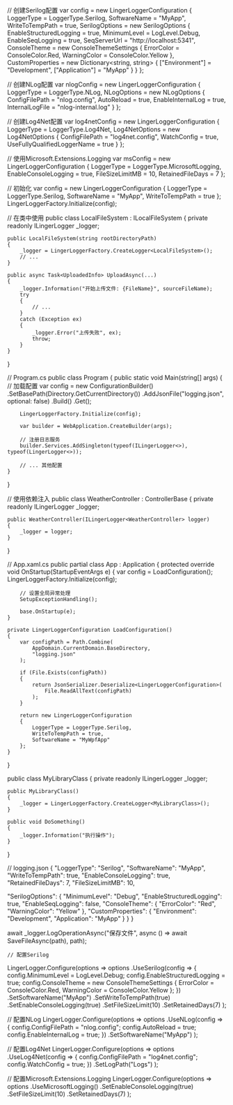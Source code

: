 ﻿// 创建Serilog配置
var config = new LingerLoggerConfiguration
{
    LoggerType = LoggerType.Serilog,
    SoftwareName = "MyApp",
    WriteToTempPath = true,
    SerilogOptions = new SerilogOptions
    {
        EnableStructuredLogging = true,
        MinimumLevel = LogLevel.Debug,
        EnableSeqLogging = true,
        SeqServerUrl = "http://localhost:5341",
        ConsoleTheme = new ConsoleThemeSettings
        {
            ErrorColor = ConsoleColor.Red,
            WarningColor = ConsoleColor.Yellow
        },
        CustomProperties = new Dictionary<string, string>
        {
            ["Environment"] = "Development",
            ["Application"] = "MyApp"
        }
    }
};

// 创建NLog配置
var nlogConfig = new LingerLoggerConfiguration
{
    LoggerType = LoggerType.NLog,
    NLogOptions = new NLogOptions
    {
        ConfigFilePath = "nlog.config",
        AutoReload = true,
        EnableInternalLog = true,
        InternalLogFile = "nlog-internal.log"
    }
};

// 创建Log4Net配置
var log4netConfig = new LingerLoggerConfiguration
{
    LoggerType = LoggerType.Log4Net,
    Log4NetOptions = new Log4NetOptions
    {
        ConfigFilePath = "log4net.config",
        WatchConfig = true,
        UseFullyQualifiedLoggerName = true
    }
};


// 使用Microsoft.Extensions.Logging
var msConfig = new LingerLoggerConfiguration
{
    LoggerType = LoggerType.MicrosoftLogging,
    EnableConsoleLogging = true,
    FileSizeLimitMB = 10,
    RetainedFileDays = 7
};

// 初始化
var config = new LingerLoggerConfiguration
{
    LoggerType = LoggerType.Serilog,
    SoftwareName = "MyApp",
    WriteToTempPath = true
};
LingerLoggerFactory.Initialize(config);

// 在类中使用
public class LocalFileSystem : ILocalFileSystem
{
    private readonly ILingerLogger _logger;

    public LocalFileSystem(string rootDirectoryPath)
    {
        _logger = LingerLoggerFactory.CreateLogger<LocalFileSystem>();
        // ...
    }

    public async Task<UploadedInfo> UploadAsync(...)
    {
        _logger.Information("开始上传文件: {FileName}", sourceFileName);
        try
        {
            // ...
        }
        catch (Exception ex)
        {
            _logger.Error("上传失败", ex);
            throw;
        }
    }
}

// Program.cs
public class Program
{
    public static void Main(string[] args)
    {
        // 加载配置
        var config = new ConfigurationBuilder()
            .SetBasePath(Directory.GetCurrentDirectory())
            .AddJsonFile("logging.json", optional: false)
            .Build()
            .Get<LingerLoggerConfiguration>();

        LingerLoggerFactory.Initialize(config);

        var builder = WebApplication.CreateBuilder(args);
        
        // 注册日志服务
        builder.Services.AddSingleton(typeof(ILingerLogger<>), typeof(LingerLogger<>));
        
        // ... 其他配置
    }
}

// 使用依赖注入
public class WeatherController : ControllerBase
{
    private readonly ILingerLogger<WeatherController> _logger;

    public WeatherController(ILingerLogger<WeatherController> logger)
    {
        _logger = logger;
    }
}


// App.xaml.cs
public partial class App : Application
{
    protected override void OnStartup(StartupEventArgs e)
    {
        var config = LoadConfiguration();
        LingerLoggerFactory.Initialize(config);
        
        // 设置全局异常处理
        SetupExceptionHandling();
        
        base.OnStartup(e);
    }

    private LingerLoggerConfiguration LoadConfiguration()
    {
        var configPath = Path.Combine(
            AppDomain.CurrentDomain.BaseDirectory, 
            "logging.json"
        );
        
        if (File.Exists(configPath))
        {
            return JsonSerializer.Deserialize<LingerLoggerConfiguration>(
                File.ReadAllText(configPath)
            );
        }

        return new LingerLoggerConfiguration
        {
            LoggerType = LoggerType.Serilog,
            WriteToTempPath = true,
            SoftwareName = "MyWpfApp"
        };
    }
}

public class MyLibraryClass
{
    private readonly ILingerLogger _logger;
    
    public MyLibraryClass()
    {
        _logger = LingerLoggerFactory.CreateLogger<MyLibraryClass>();
    }

    public void DoSomething()
    {
        _logger.Information("执行操作");
    }
}

// logging.json
{
  "LoggerType": "Serilog",
  "SoftwareName": "MyApp",
  "WriteToTempPath": true,
  "EnableConsoleLogging": true,
  "RetainedFileDays": 7,
  "FileSizeLimitMB": 10,
  
  "SerilogOptions": {
    "MinimumLevel": "Debug",
    "EnableStructuredLogging": true,
    "EnableSeqLogging": false,
    "ConsoleTheme": {
      "ErrorColor": "Red",
      "WarningColor": "Yellow"
    },
    "CustomProperties": {
      "Environment": "Development",
      "Application": "MyApp"
    }
  }
}

await _logger.LogOperationAsync("保存文件",
    async () => await SaveFileAsync(path),
    path);


    // 配置Serilog
LingerLogger.Configure(options => options
    .UseSerilog(config =>
    {
        config.MinimumLevel = LogLevel.Debug;
        config.EnableStructuredLogging = true;
        config.ConsoleTheme = new ConsoleThemeSettings
        {
            ErrorColor = ConsoleColor.Red,
            WarningColor = ConsoleColor.Yellow
        };
    })
    .SetSoftwareName("MyApp")
    .SetWriteToTempPath(true)
    .SetEnableConsoleLogging(true)
    .SetFileSizeLimit(10)
    .SetRetainedDays(7)
);

// 配置NLog
LingerLogger.Configure(options => options
    .UseNLog(config =>
    {
        config.ConfigFilePath = "nlog.config";
        config.AutoReload = true;
        config.EnableInternalLog = true;
    })
    .SetSoftwareName("MyApp")
);

// 配置Log4Net
LingerLogger.Configure(options => options
    .UseLog4Net(config =>
    {
        config.ConfigFilePath = "log4net.config";
        config.WatchConfig = true;
    })
    .SetLogPath("Logs")
);

// 配置Microsoft.Extensions.Logging
LingerLogger.Configure(options => options
    .UseMicrosoftLogging()
    .SetEnableConsoleLogging(true)
    .SetFileSizeLimit(10)
    .SetRetainedDays(7)
);

